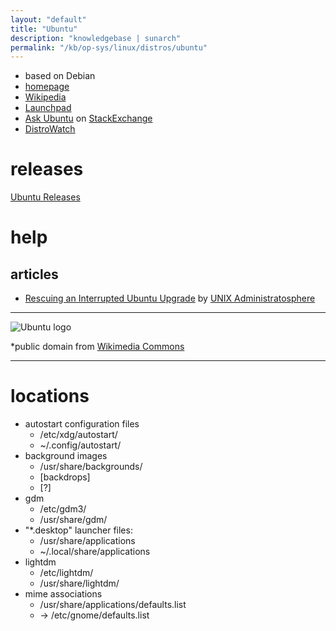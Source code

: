 ```yaml
---
layout: "default"
title: "Ubuntu"
description: "knowledgebase | sunarch"
permalink: "/kb/op-sys/linux/distros/ubuntu"
---
```

<!--
This Source Code Form is subject to the terms of the Mozilla Public
License, v. 2.0. If a copy of the MPL was not distributed with this
file, You can obtain one at http://mozilla.org/MPL/2.0/.
-->

- based on Debian
- [homepage](https://ubuntu.com)
- [Wikipedia](https://en.wikipedia.org/wiki/Ubuntu)
- [Launchpad](https://code.launchpad.net/ubuntu)
- [Ask Ubuntu](https://askubuntu.com) on [StackExchange](https://stackexchange.com)
- [DistroWatch](https://distrowatch.com/table.php?distribution=Ubuntu)

# releases

[Ubuntu Releases](http://releases.ubuntu.com)

# help

## articles

- [Rescuing an Interrupted Ubuntu Upgrade](https://administratosphere.wordpress.com/2011/11/02/rescuing-an-interrupted-ubuntu-upgrade/) by [UNIX Administratosphere](https://administratosphere.wordpress.com)

---

![Ubuntu logo](https://upload.wikimedia.org/wikipedia/commons/3/3a/Logo-ubuntu_no%28r%29-black_orange-hex.svg)

*public domain from [Wikimedia Commons](https://commons.wikimedia.org/wiki/File:Logo-ubuntu_no(r)-black_orange-hex.svg)

---

# locations

- autostart configuration files
    - /etc/xdg/autostart/
    - ~/.config/autostart/
- background images
    - /usr/share/backgrounds/
    - [backdrops]
    - [?]
- gdm
    - /etc/gdm3/
    - /usr/share/gdm/
- "*.desktop" launcher files:
    - /usr/share/applications
    - ~/.local/share/applications
- lightdm
    - /etc/lightdm/
    - /usr/share/lightdm/
- mime associations
    - /usr/share/applications/defaults.list
    - → /etc/gnome/defaults.list
